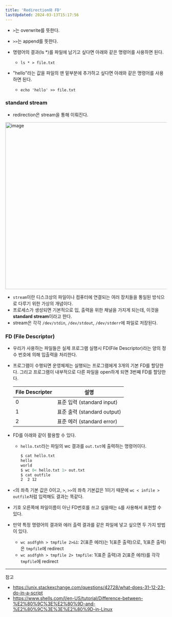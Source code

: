 ```yaml
---
title: 'Redirection와 FD'
lastUpdated: 2024-03-13T15:17:56
---
```


- `>`는 overwrite를 뜻한다.
- `>>`는 append를 뜻한다.

- 명령어의 결과(ls *)를 파일에 남기고 싶다면 아래와 같은 명령어를 사용하면 된다.
  - `ls * > file.txt`

- "hello"라는 값을 파일의 맨 밑부분에 추가하고 싶다면 아래와 같은 명령어를 사용하면 된다.
  - `echo 'hello' >> file.txt`

### standard stream

- redirection은 stream을 통해 이뤄진다.

<img width="520" alt="image" src="https://github.com/rlaisqls/TIL/assets/81006587/da9115dd-03db-4c9e-858d-b4e59911a170">

- `stream`이란 디스크상의 파일이나 컴퓨터에 연결되는 여러 장치들을 통일된 방식으로 다루기 위한 가상의 개념이다.
- 프로세스가 생성되면 기본적으로 입, 출력을 위한 채널을 가지게 되는데, 이것을 **standard stream**이라고 한다.
- stream은 각각 `/dev/stdin`, `/dev/stdout`, `/dev/stderr`에 파일로 저장된다.

### FD (File Descriptor)

- 우리가 사용하는 파일들은 실제 프로그램 실행시 FD(File Descriptor)라는 양의 정수 번호에 의해 입출력을 처리한다.
- 프로그램이 수행되면 운영체제는 실행되는 프로그램에게 3개의 기본 FD를 할당한다. 그리고 프로그램이 내부적으로 다른 파일을 open하게 되면 3번째 FD를 할당한다.

  |File Descripter|설명|
  |-|-|
  |0|표준 입력 (standard input)|
  |1|표준 출력 (standard output)|
  |2|표준 에러 (standard error)|

- FD를 아래와 같이 활용할 수 있다.
  - `hello.txt`라는 파일의 wc 결과를 `out.txt`에 출력하는 명령어이다.
  
    ```bash
    $ cat hello.txt
    hello
    world
    $ wc 0< hello.txt 1> out.txt
    $ cat outfile 
    2  2 12
    ```

- `<`의 좌측 기본 값은 0이고, `>`, `>>`의 좌측 기본값은 1이기 때문에 `wc < infile > outfile`처럼 입력해도 결과는 똑같다.
- 기호 오른쪽에 파일이름이 아닌 FD번호를 쓰고 싶을때는 `&`를 사용해서 표현할 수 있다.
- 만약 특정 명령어의 결과와 에러 출력 결과를 같은 파일에 넣고 싶으면 두 가지 방법이 있다.
  - `wc asdfghh > tmpfile 2>&1`: 2(표준 에러)는 1(표준 출력)으로, 1(표준 출력)은 `tmpfile`에 redirect
  - `wc asdfghh > tmpfile 2> tmpfile`: 1(표준 출력)과 2(표준 에러)를 각각 `tmpfile`에 redirect

---
참고
- https://unix.stackexchange.com/questions/42728/what-does-31-12-23-do-in-a-script
- https://www.shells.com/l/en-US/tutorial/Difference-between-%E2%80%9C%3E%E2%80%9D-and-%E2%80%9C%3E%3E%E2%80%9D-in-Linux